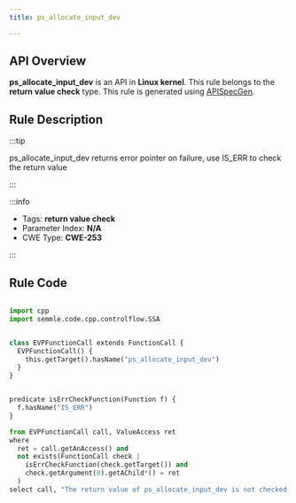 ```yaml
---
title: ps_allocate_input_dev

---
```



## API Overview
**ps_allocate_input_dev** is an API in **Linux kernel**. This rule belongs to the **return value check** type. This rule is generated using [APISpecGen](../../tools/APISpecGen).
## Rule Description

:::tip

ps_allocate_input_dev returns error pointer on failure, use IS_ERR to check the return value

:::

:::info

- Tags: **return value check**
- Parameter Index: **N/A**
- CWE Type: **CWE-253**

:::

## Rule Code
```python

import cpp
import semmle.code.cpp.controlflow.SSA


class EVPFunctionCall extends FunctionCall {
  EVPFunctionCall() {
    this.getTarget().hasName("ps_allocate_input_dev")
  }
}


predicate isErrCheckFunction(Function f) {
  f.hasName("IS_ERR") 
}

from EVPFunctionCall call, ValueAccess ret
where
  ret = call.getAnAccess() and
  not exists(FunctionCall check |
    isErrCheckFunction(check.getTarget()) and
    check.getArgument(0).getAChild*() = ret
  )
select call, "The return value of ps_allocate_input_dev is not checked with IS_ERR."
    
```